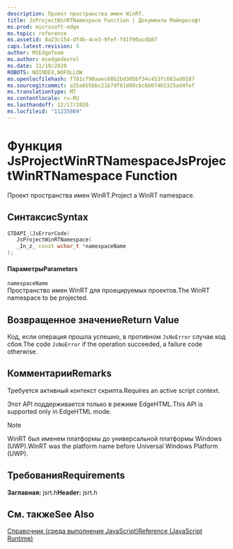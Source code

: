 ```yaml
---
description: Проект пространства имен WinRT.
title: JsProjectWinRTNamespace Function | Документы Майкрософт
ms.prod: microsoft-edge
ms.topic: reference
ms.assetid: 8a23c154-df4b-4ce3-9fef-f41f90acdb87
caps.latest.revision: 5
author: MSEdgeTeam
ms.author: msedgedevrel
ms.date: 11/19/2020
ROBOTS: NOINDEX,NOFOLLOW
ms.openlocfilehash: f781cf90aaec68b2bd305bf34c453fc663ad0187
ms.sourcegitcommit: a35a6b5bbc21b7df61d08cbc6b074b5325ad4fef
ms.translationtype: MT
ms.contentlocale: ru-RU
ms.lasthandoff: 12/17/2020
ms.locfileid: "11235869"
---
```

# <span data-ttu-id="6c79a-103">Функция JsProjectWinRTNamespace</span><span class="sxs-lookup"><span data-stu-id="6c79a-103">JsProjectWinRTNamespace Function</span></span>

<span data-ttu-id="6c79a-104">Проект пространства имен WinRT.</span><span class="sxs-lookup"><span data-stu-id="6c79a-104">Project a WinRT namespace.</span></span>  
  
## <span data-ttu-id="6c79a-105">Синтаксис</span><span class="sxs-lookup"><span data-stu-id="6c79a-105">Syntax</span></span>  
  
```cpp  
STDAPI_(JsErrorCode)  
   JsProjectWinRTNamespace(  
   _In_z_ const wchar_t *namespaceName  
);  
```  
  
#### <span data-ttu-id="6c79a-106">Параметры</span><span class="sxs-lookup"><span data-stu-id="6c79a-106">Parameters</span></span>  
 `namespaceName`  
 <span data-ttu-id="6c79a-107">Пространство имен WinRT для проецируемых проектов.</span><span class="sxs-lookup"><span data-stu-id="6c79a-107">The WinRT namespace to be projected.</span></span>  
  
## <span data-ttu-id="6c79a-108">Возвращенное значение</span><span class="sxs-lookup"><span data-stu-id="6c79a-108">Return Value</span></span>  
 <span data-ttu-id="6c79a-109">Код, если операция прошла успешно, в противном `JsNoError` случае код сбоя.</span><span class="sxs-lookup"><span data-stu-id="6c79a-109">The code `JsNoError` if the operation succeeded, a failure code otherwise.</span></span>  
  
## <span data-ttu-id="6c79a-110">Комментарии</span><span class="sxs-lookup"><span data-stu-id="6c79a-110">Remarks</span></span>  
 <span data-ttu-id="6c79a-111">Требуется активный контекст скрипта.</span><span class="sxs-lookup"><span data-stu-id="6c79a-111">Requires an active script context.</span></span>  
  
 <span data-ttu-id="6c79a-112">Этот API поддерживается только в режиме EdgeHTML.</span><span class="sxs-lookup"><span data-stu-id="6c79a-112">This API is supported only in EdgeHTML mode.</span></span>  
  
> [!NOTE]
>  <span data-ttu-id="6c79a-113">WinRT был именем платформы до универсальной платформы Windows (UWP).</span><span class="sxs-lookup"><span data-stu-id="6c79a-113">WinRT was the platform name before Universal Windows Platform (UWP).</span></span>  
  
## <span data-ttu-id="6c79a-114">Требования</span><span class="sxs-lookup"><span data-stu-id="6c79a-114">Requirements</span></span>  
 <span data-ttu-id="6c79a-115">**Заглавная:** jsrt.h</span><span class="sxs-lookup"><span data-stu-id="6c79a-115">**Header:** jsrt.h</span></span>  
  
## <span data-ttu-id="6c79a-116">См. также</span><span class="sxs-lookup"><span data-stu-id="6c79a-116">See Also</span></span>  
 [<span data-ttu-id="6c79a-117">Справочник (среда выполнения JavaScript)</span><span class="sxs-lookup"><span data-stu-id="6c79a-117">Reference (JavaScript Runtime)</span></span>](../chakra-hosting/reference-javascript-runtime.md)
